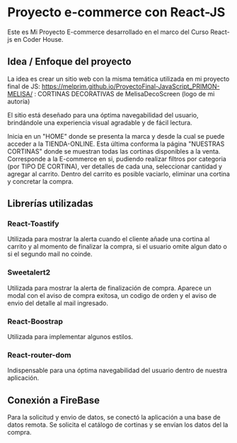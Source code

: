 # Proyecto e-commerce con React-JS

Este es Mi Proyecto E-commerce desarrollado en el marco del Curso React-js en Coder House. 

## Idea / Enfoque del proyecto

La idea es crear un sitio web con la misma temática utilizada en mi proyecto final de JS: https://melprim.github.io/ProyectoFinal-JavaScript_PRIMON-MELISA/ : CORTINAS DECORATIVAS de MelisaDecoScreen (logo de mi autoría)

El sitio está deseñado para una óptima navegabilidad del usuario, brindándole una experiencia visual agradable y de fácil lectura.   

Inicia en un "HOME" donde se presenta la marca y desde la cual se puede acceder a la TIENDA-ONLINE. Esta última conforma la página "NUESTRAS CORTINAS" donde se muestran todas las cortinas disponibles a la venta. Corresponde a la E-commerce en si, pudiendo realizar filtros por categoria (por TIPO DE CORTINA), ver detalles de cada una, seleccionar cantidad y agregar al carrito. Dentro del carrito es posible vaciarlo, eliminar una cortina y concretar la compra. 

## Librerías utilizadas

### React-Toastify 
Utilizada para mostrar la alerta cuando el cliente añade una cortina al carrito y al momento de finalizar la compra, si el usuario omite algun dato o si el segundo mail no coinde.

### Sweetalert2
Utilizada para mostrar la alerta de finalización de compra. Aparece un modal con el aviso de compra exitosa, un codigo de orden y el aviso de envio del detalle al mail ingresado.

### React-Boostrap
Utilizada para implementar algunos estilos.

### React-router-dom
Indispensable para una óptima navegabilidad del usuario dentro de nuestra aplicación.

## Conexión a FireBase
Para la solicitud y envio de datos, se conectó la aplicación a una base de datos remota. Se solicita el catálogo de cortinas y se envían los datos del la compra. 

